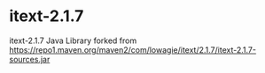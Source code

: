 # itext-2.1.7
 itext-2.1.7 Java Library forked from https://repo1.maven.org/maven2/com/lowagie/itext/2.1.7/itext-2.1.7-sources.jar
